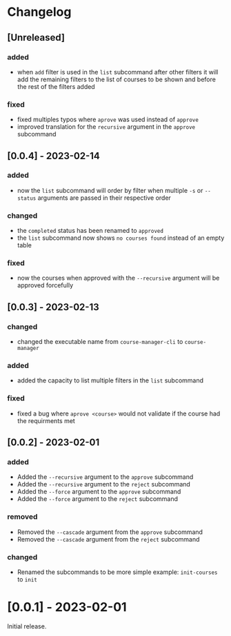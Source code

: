 # Changelog

## [Unreleased]

### added

- when `add` filter is used in the `list` subcommand after other filters it will add the remaining filters to the list of courses to be shown and before the rest of the filters added

### fixed

- fixed multiples typos where `aprove` was used instead of `approve`
- improved translation for the `recursive` argument in the `approve` subcommand

## [0.0.4] - 2023-02-14

### added

- now the `list` subcommand will order by filter when multiple `-s` or `--status` arguments are passed in their respective order

### changed

- the `completed` status has been renamed to `approved`
- the `list` subcommand now shows `no courses found` instead of an empty table

### fixed

- now the courses when approved with the `--recursive` argument will be approved forcefully

## [0.0.3] - 2023-02-13

### changed

- changed the executable name from `course-manager-cli` to `course-manager`

### added

- added the capacity to list multiple filters in the `list` subcommand

### fixed

- fixed a bug where `aprove <course>` would not validate if the course had the requirments met

## [0.0.2] - 2023-02-01

### added

- Added the `--recursive` argument to the `approve` subcommand
- Added the `--recursive` argument to the `reject` subcommand
- Added the `--force` argument to the `approve` subcommand
- Added the `--force` argument to the `reject` subcommand

### removed

- Removed the `--cascade` argument from the `approve` subcommand
- Removed the `--cascade` argument from the `reject` subcommand

### changed

- Renamed the subcommands to be more simple example: `init-courses` to `init`

# [0.0.1] - 2023-02-01

Initial release.
